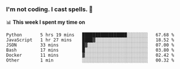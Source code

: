 ### I'm not coding. I cast spells. 🎩

📊 **This week I spent my time on**
<!--START_SECTION:waka-->

```text
Python       5 hrs 19 mins   █████████████████░░░░░░░░   67.68 %
JavaScript   1 hr 27 mins    ████▓░░░░░░░░░░░░░░░░░░░░   18.52 %
JSON         33 mins         █▓░░░░░░░░░░░░░░░░░░░░░░░   07.00 %
Bash         17 mins         █░░░░░░░░░░░░░░░░░░░░░░░░   03.80 %
Docker       11 mins         ▓░░░░░░░░░░░░░░░░░░░░░░░░   02.42 %
Other        1 min           ░░░░░░░░░░░░░░░░░░░░░░░░░   00.32 %
```

<!--END_SECTION:waka-->
